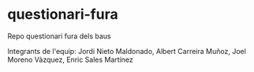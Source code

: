 # questionari-fura
Repo questionari fura dels baus


Integrants de l'equip:
  Jordi Nieto Maldonado,
  Albert Carreira Muñoz,
  Joel Moreno Vàzquez,
  Enric Sales Martínez
